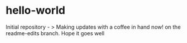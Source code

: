 # hello-world
Initial repository - > Making updates with a coffee in hand now! on the readme-edits branch.
Hope it goes well 
